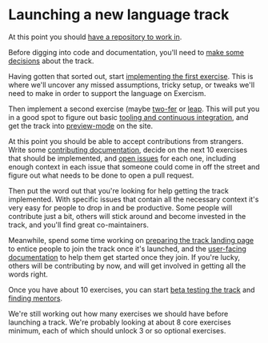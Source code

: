 # Launching a new language track

At this point you should [have a repository to work in](https://github.com/exercism/request-new-language-track/issues).

Before digging into code and documentation, you'll need to [make some decisions](/language-tracks/launch/decisions.md) about the track.

Having gotten that sorted out, start [implementing the first exercise](/language-tracks/launch/first-exercise.md).
This is where we'll uncover any missed assumptions, tricky setup, or tweaks we'll need to make in order to support the language on Exercism.

Then implement a second exercise (maybe [two-fer](http://github.com/exercism/problem-specifications/tree/master/exercises/two-fer) or [leap](http://github.com/exercism/problem-specifications/tree/master/exercises/leap).
This will put you in a good spot to figure out basic [tooling and continuous integration](/language-tracks/launch/tooling-and-ci.md), and get the track into [preview-mode](/language-tracks/launch/preview-mode.md) on the site.

At this point you should be able to accept contributions from strangers.
Write some [contributing documentation](/language-tracks/documentation/for-contributors.md), decide on the next 10 exercises that should be implemented, and [open issues](/language-tracks/launch/open-issues.md) for each one, including enough context in each issue that someone could come in off the street and figure out what needs to be done to open a pull request.

Then put the word out that you're looking for help getting the track implemented.
With specific issues that contain all the necessary context it's very easy for people to drop in and be productive.
Some people will contribute just a bit, others will stick around and become invested in the track, and you'll find great co-maintainers.

Meanwhile, spend some time working on [preparing the track landing page](/language-tracks/launch/landing-page.md) to entice people to join the track once it's launched, and the [user-facing documentation](/language-tracks/documentation/for-consumers.md) to help them get started once they join.
If you're lucky, others will be contributing by now, and will get involved in getting all the words right.

Once you have about 10 exercises, you can start [beta testing the track](/language-tracks/launch/beta.md) and [finding mentors]().

We're still working out how many exercises we should have before launching a track.
We're probably looking at about 8 core exercises minimum, each of which should unlock 3 or so optional exercises.
